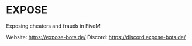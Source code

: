 # EXPOSE
Exposing cheaters and frauds in FiveM!

Website: https://expose-bots.de/
Discord: https://discord.expose-bots.de/
